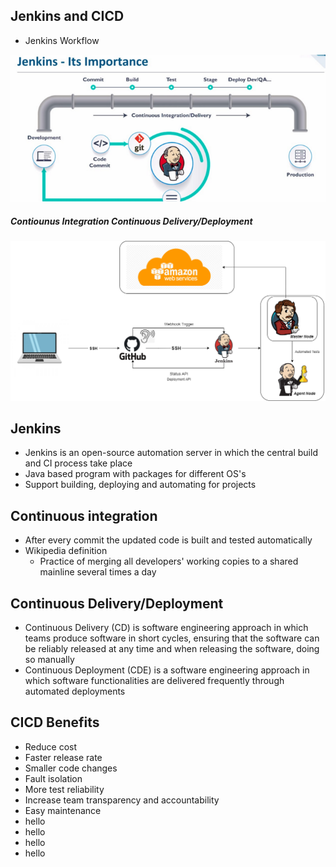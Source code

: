 
## Jenkins and CICD



- Jenkins Workflow

![](images/jenkins.png)

  ##### Contiounus Integration Continuous Delivery/Deployment
![](images/CICD.png)

## Jenkins
- Jenkins is an open-source automation server in which the central build and CI process take place
- Java based program with packages for different OS's
- Support building, deploying and automating for projects

## Continuous integration
- After every commit the updated code is built and tested automatically
- Wikipedia definition
    - Practice of merging all developers' working copies to a shared mainline several times a day

## Continuous Delivery/Deployment
- Continuous Delivery (CD) is software engineering approach in which teams produce software in short cycles, ensuring that the software can be reliably released at any time and when releasing the software, doing so manually
- Continuous Deployment (CDE) is a software engineering approach in which software functionalities are delivered frequently through automated deployments

## CICD Benefits
- Reduce cost
- Faster release rate
- Smaller code changes
- Fault isolation
- More test reliability
- Increase team transparency and accountability
- Easy maintenance
- hello
- hello
- hello
- hello
